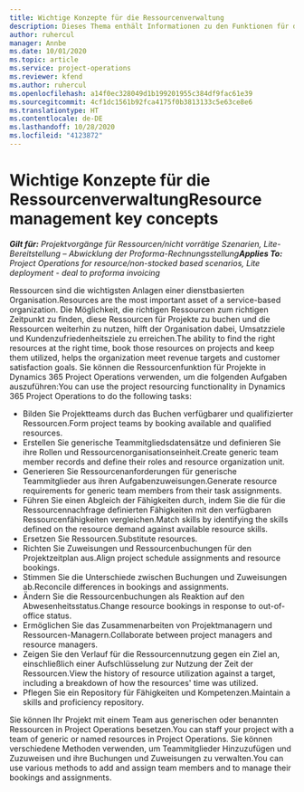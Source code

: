 ```yaml
---
title: Wichtige Konzepte für die Ressourcenverwaltung
description: Dieses Thema enthält Informationen zu den Funktionen für die Ressourcenverwaltung in Microsoft Dynamics Project Operations.
author: ruhercul
manager: Annbe
ms.date: 10/01/2020
ms.topic: article
ms.service: project-operations
ms.reviewer: kfend
ms.author: ruhercul
ms.openlocfilehash: a14f0ec328049d1b199201955c384df9fac61e39
ms.sourcegitcommit: 4cf1dc1561b92fca4175f0b3813133c5e63ce8e6
ms.translationtype: HT
ms.contentlocale: de-DE
ms.lasthandoff: 10/28/2020
ms.locfileid: "4123872"
---
```

# <a name="resource-management-key-concepts"></a><span data-ttu-id="4907b-103">Wichtige Konzepte für die Ressourcenverwaltung</span><span class="sxs-lookup"><span data-stu-id="4907b-103">Resource management key concepts</span></span>

<span data-ttu-id="4907b-104">_**Gilt für:** Projektvorgänge für Ressourcen/nicht vorrätige Szenarien, Lite-Bereitstellung – Abwicklung der Proforma-Rechnungsstellung_</span><span class="sxs-lookup"><span data-stu-id="4907b-104">_**Applies To:** Project Operations for resource/non-stocked based scenarios, Lite deployment - deal to proforma invoicing_</span></span>

<span data-ttu-id="4907b-105">Ressourcen sind die wichtigsten Anlagen einer dienstbasierten Organisation.</span><span class="sxs-lookup"><span data-stu-id="4907b-105">Resources are the most important asset of a service-based organization.</span></span> <span data-ttu-id="4907b-106">Die Möglichkeit, die richtigen Ressourcen zum richtigen Zeitpunkt zu finden, diese Ressourcen für Projekte zu buchen und die Ressourcen weiterhin zu nutzen, hilft der Organisation dabei, Umsatzziele und Kundenzufriedenheitsziele zu erreichen.</span><span class="sxs-lookup"><span data-stu-id="4907b-106">The ability to find the right resources at the right time, book those resources on projects and keep them utilized, helps the organization meet revenue targets and customer satisfaction goals.</span></span> <span data-ttu-id="4907b-107">Sie können die Ressourcenfunktion für Projekte in Dynamics 365 Project Operations verwenden, um die folgenden Aufgaben auszuführen:</span><span class="sxs-lookup"><span data-stu-id="4907b-107">You can use the project resourcing functionality in Dynamics 365 Project Operations to do the following tasks:</span></span>

- <span data-ttu-id="4907b-108">Bilden Sie Projektteams durch das Buchen verfügbarer und qualifizierter Ressourcen.</span><span class="sxs-lookup"><span data-stu-id="4907b-108">Form project teams by booking available and qualified resources.</span></span>
- <span data-ttu-id="4907b-109">Erstellen Sie generische Teammitgliedsdatensätze und definieren Sie ihre Rollen und Ressourcenorganisationseinheit.</span><span class="sxs-lookup"><span data-stu-id="4907b-109">Create generic team member records and define their roles and resource organization unit.</span></span>
- <span data-ttu-id="4907b-110">Generieren Sie Ressourcenanforderungen für generische Teammitglieder aus ihren Aufgabenzuweisungen.</span><span class="sxs-lookup"><span data-stu-id="4907b-110">Generate resource requirements for generic team members from their task assignments.</span></span>
- <span data-ttu-id="4907b-111">Führen Sie einen Abgleich der Fähigkeiten durch, indem Sie die für die Ressourcennachfrage definierten Fähigkeiten mit den verfügbaren Ressourcenfähigkeiten vergleichen.</span><span class="sxs-lookup"><span data-stu-id="4907b-111">Match skills by identifying the skills defined on the resource demand against available resource skills.</span></span>
- <span data-ttu-id="4907b-112">Ersetzen Sie Ressourcen.</span><span class="sxs-lookup"><span data-stu-id="4907b-112">Substitute resources.</span></span>
- <span data-ttu-id="4907b-113">Richten Sie Zuweisungen und Ressourcenbuchungen für den Projektzeitplan aus.</span><span class="sxs-lookup"><span data-stu-id="4907b-113">Align project schedule assignments and resource bookings.</span></span>
- <span data-ttu-id="4907b-114">Stimmen Sie die Unterschiede zwischen Buchungen und Zuweisungen ab.</span><span class="sxs-lookup"><span data-stu-id="4907b-114">Reconcile differences in bookings and assignments.</span></span>
- <span data-ttu-id="4907b-115">Ändern Sie die Ressourcenbuchungen als Reaktion auf den Abwesenheitsstatus.</span><span class="sxs-lookup"><span data-stu-id="4907b-115">Change resource bookings in response to out-of-office status.</span></span>
- <span data-ttu-id="4907b-116">Ermöglichen Sie das Zusammenarbeiten von Projektmanagern und Ressourcen-Managern.</span><span class="sxs-lookup"><span data-stu-id="4907b-116">Collaborate between project managers and resource managers.</span></span>
- <span data-ttu-id="4907b-117">Zeigen Sie den Verlauf für die Ressourcennutzung gegen ein Ziel an, einschließlich einer Aufschlüsselung zur Nutzung der Zeit der Ressourcen.</span><span class="sxs-lookup"><span data-stu-id="4907b-117">View the history of resource utilization against a target, including a breakdown of how the resources' time was utilized.</span></span>
- <span data-ttu-id="4907b-118">Pflegen Sie ein Repository für Fähigkeiten und Kompetenzen.</span><span class="sxs-lookup"><span data-stu-id="4907b-118">Maintain a skills and proficiency repository.</span></span>


<span data-ttu-id="4907b-119">Sie können Ihr Projekt mit einem Team aus generischen oder benannten Ressourcen in Project Operations besetzen.</span><span class="sxs-lookup"><span data-stu-id="4907b-119">You can staff your project with a team of generic or named resources in Project Operations.</span></span> <span data-ttu-id="4907b-120">Sie können verschiedene Methoden verwenden, um Teammitglieder Hinzuzufügen und Zuzuweisen und ihre Buchungen und Zuweisungen zu verwalten.</span><span class="sxs-lookup"><span data-stu-id="4907b-120">You can use various methods to add and assign team members and to manage their bookings and assignments.</span></span> 
